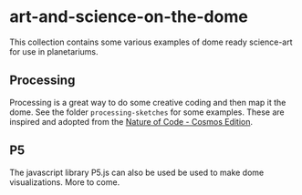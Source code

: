 # art-and-science-on-the-dome

This collection contains some various examples of dome ready science-art for use in planetariums.

## Processing

Processing is a great way to do some creative coding and then map it the dome. See the folder `processing-sketches` for some examples. These are inspired and adopted from the [Nature of Code - Cosmos Edition](https://github.com/nature-of-code/The-Nature-of-Code-Cosmos-Edition/tree/master/dome/fisheye_shader).

## P5

The javascript library P5.js can also be used be used to make dome visualizations. More to come.
